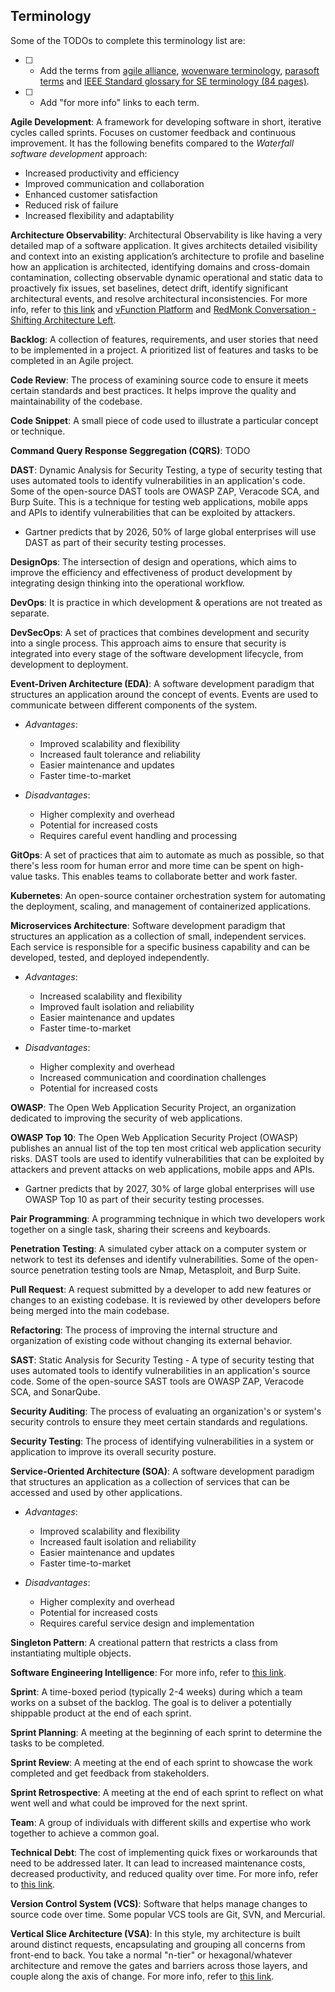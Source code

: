 ## Terminology

Some of the TODOs to complete this terminology list are:

- [ ] - Add the terms from [agile alliance](https://www.agilealliance.org/agile101/agile-glossary/), [wovenware terminology](https://www.wovenware.com/software-development-glossary/), [parasoft terms]( https://www.parasoft.com/glossary/) and [IEEE Standard glossary for SE terminology (84 pages)](https://www.informatik.htw-dresden.de/~hauptman/SEI/IEEE_Standard_Glossary_of_Software_Engineering_Terminology%20.pdf).
- [ ] - Add "for more info" links to each term.

**Agile Development**: A framework for developing software in short, iterative cycles called sprints. Focuses on customer feedback and continuous improvement. It has the following benefits compared to the _Waterfall software development_ approach:

- Increased productivity and efficiency
- Improved communication and collaboration
- Enhanced customer satisfaction
- Reduced risk of failure
- Increased flexibility and adaptability

**Architecture Observability**: Architectural Observability is like having a very detailed map of a software application. It gives architects detailed visibility and context into an existing application’s architecture to profile and baseline how an application is architected, identifying domains and cross-domain contamination, collecting observable dynamic operational and static data to proactively fix issues, set baselines, detect drift, identify significant architectural events, and resolve architectural inconsistencies. For more info, refer to [this link](https://dzone.com/articles/the-agile-architect-mastering-architectural-observ) and [vFunction Platform](https://vfunction.com/use-cases/architectural-drift/) and [RedMonk Conversation - Shifting Architecture Left](https://vfunction.com/resources/video-redmonk-shifting-architecture-left/).

**Backlog**: A collection of features, requirements, and user stories that need to be implemented in a project. A prioritized list of features and tasks to be completed in an Agile project.

**Code Review**: The process of examining source code to ensure it meets certain standards and best practices. It helps improve the quality and maintainability of the codebase.

**Code Snippet**: A small piece of code used to illustrate a particular concept or technique.

**Command Query Response Seggregation (CQRS)**: TODO

**DAST**: Dynamic Analysis for Security Testing, a type of security testing that uses automated tools to identify vulnerabilities in an application's code. Some of the open-source DAST tools are OWASP ZAP, Veracode SCA, and Burp Suite. This is a technique for testing web applications, mobile apps and APIs to identify vulnerabilities that can be exploited by attackers.

- Gartner predicts that by 2026, 50% of large global enterprises will use DAST as part of their security testing processes.

**DesignOps**: The intersection of design and operations, which aims to improve the efficiency and effectiveness of product development by integrating design thinking into the operational workflow.

**DevOps**: It is practice in which development & operations are not treated as separate.

**DevSecOps**: A set of practices that combines development and security into a single process. This approach aims to ensure that security is integrated into every stage of the software development lifecycle, from development to deployment.

**Event-Driven Architecture (EDA)**: A software development paradigm that structures an application around the concept of events. Events are used to communicate between different components of the system.

- _Advantages_:

  - Improved scalability and flexibility
  - Increased fault tolerance and reliability
  - Easier maintenance and updates
  - Faster time-to-market

- _Disadvantages_:
  - Higher complexity and overhead
  - Potential for increased costs
  - Requires careful event handling and processing

**GitOps**: A set of practices that aim to automate as much as possible, so that there's less room for human error and more time can be spent on high-value tasks. This enables teams to collaborate better and work faster.

**Kubernetes**: An open-source container orchestration system for automating the deployment, scaling, and management of containerized applications.

**Microservices Architecture**: Software development paradigm that structures an application as a collection of small, independent services. Each service is responsible for a specific business capability and can be developed, tested, and deployed independently.

- _Advantages_:

  - Increased scalability and flexibility
  - Improved fault isolation and reliability
  - Easier maintenance and updates
  - Faster time-to-market

- _Disadvantages_:
  - Higher complexity and overhead
  - Increased communication and coordination challenges
  - Potential for increased costs

**OWASP**: The Open Web Application Security Project, an organization dedicated to improving the security of web applications.

**OWASP Top 10**: The Open Web Application Security Project (OWASP) publishes an annual list of the top ten most critical web application security risks. DAST tools are used to identify vulnerabilities that can be exploited by attackers and prevent attacks on web applications, mobile apps and APIs.

- Gartner predicts that by 2027, 30% of large global enterprises will use OWASP Top 10 as part of their security testing processes.

**Pair Programming**: A programming technique in which two developers work together on a single task, sharing their screens and keyboards.

**Penetration Testing**: A simulated cyber attack on a computer system or network to test its defenses and identify vulnerabilities. Some of the open-source penetration testing tools are Nmap, Metasploit, and Burp Suite.

**Pull Request**: A request submitted by a developer to add new features or changes to an existing codebase. It is reviewed by other developers before being merged into the main codebase.

**Refactoring**: The process of improving the internal structure and organization of existing code without changing its external behavior.

**SAST**: Static Analysis for Security Testing - A type of security testing that uses automated tools to identify vulnerabilities in an application's source code. Some of the open-source SAST tools are OWASP ZAP, Veracode SCA, and SonarQube.

**Security Auditing**: The process of evaluating an organization's or system's security controls to ensure they meet certain standards and regulations.

**Security Testing**: The process of identifying vulnerabilities in a system or application to improve its overall security posture.

**Service-Oriented Architecture (SOA)**: A software development paradigm that structures an application as a collection of services that can be accessed and used by other applications.

- _Advantages_:

  - Improved scalability and flexibility
  - Increased fault isolation and reliability
  - Easier maintenance and updates
  - Faster time-to-market

- _Disadvantages_:
  - Higher complexity and overhead
  - Potential for increased costs
  - Requires careful service design and implementation

**Singleton Pattern**: A creational pattern that restricts a class from instantiating multiple objects.

**Software Engineering Intelligence**: For more info, refer to [this link](https://www.getport.io/glossary/software-engineering-intelligence-platform).

**Sprint**: A time-boxed period (typically 2-4 weeks) during which a team works on a subset of the backlog. The goal is to deliver a potentially shippable product at the end of each sprint.

**Sprint Planning**: A meeting at the beginning of each sprint to determine the tasks to be completed.

**Sprint Review**: A meeting at the end of each sprint to showcase the work completed and get feedback from stakeholders.

**Sprint Retrospective**: A meeting at the end of each sprint to reflect on what went well and what could be improved for the next sprint.

**Team**: A group of individuals with different skills and expertise who work together to achieve a common goal.

**Technical Debt**: The cost of implementing quick fixes or workarounds that need to be addressed later. It can lead to increased maintenance costs, decreased productivity, and reduced quality over time. For more info, refer to [this link](https://www.gartner.com/en/infrastructure-and-it-operations-leaders/topics/technical-debt).

**Version Control System (VCS)**: Software that helps manage changes to source code over time. Some popular VCS tools are Git, SVN, and Mercurial.

**Vertical Slice Architecture (VSA)**: In this style, my architecture is built around distinct requests, encapsulating and grouping all concerns from front-end to back. You take a normal "n-tier" or hexagonal/whatever architecture and remove the gates and barriers across those layers, and couple along the axis of change. For more info, refer to [this link](https://www.jimmybogard.com/vertical-slice-architecture/).

